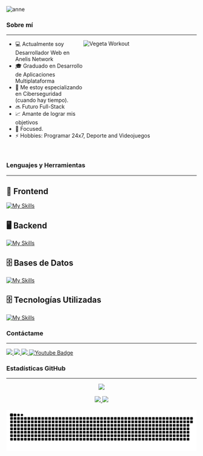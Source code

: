 ![anne](https://github.com/user-attachments/assets/985e83ee-cd7a-4ee0-9ec3-8622bfd3529c)

### Sobre mí
-------------------
<img align="right" alt="Vegeta Workout" src="https://github.com/user-attachments/assets/ca240f0a-c164-4add-984b-03305b69fd8d" width="300" height="200" />

- 💻 Actualmente soy Desarrollador Web en Anelis Network
- 🎓 Graduado en Desarrollo de Aplicaciones Multiplataforma
- 🌱 Me estoy especializando en Ciberseguridad (cuando hay tiempo).
- 🔜 Futuro Full-Stack
- 📈 Amante de lograr mis objetivos
- 🎯 Focused.
- ⚡ Hobbies: Programar 24x7, Deporte and Videojuegos
<br/>

### Lenguajes y Herramientas
-------------------
## <b>🎨 Frontend</b>
[![My Skills](https://skillicons.dev/icons?i=html,css,js,jquery,angular)](https://skillicons.dev)

## <b>🖥️ Backend</b>
[![My Skills](https://skillicons.dev/icons?i=nestjs,dotnet,py,java,spring,kotlin,php)](https://skillicons.dev)

## <b>🗄️ Bases de Datos</b>
[![My Skills](https://skillicons.dev/icons?i=mysql,postgres,mongodb,firebase)](https://skillicons.dev)

## <b>🗄️ Tecnologías Utilizadas</b>
[![My Skills](https://skillicons.dev/icons?i=visualstudio,vscode,idea,androidstudio,git,docker,postman,aws,nginx)](https://skillicons.dev)

### Contáctame
-------------------
<a target="_blank" href="https://www.linkedin.com/in/alejandro-romero-collados-73667923b/">
  <img src="https://img.shields.io/badge/-Alejandro Romero Collados-0077B5?style=for-the-badge&logo=Linkedin&logoColor=white"></img>
</a>
<a target="_blank" href="mailto:aromerocollados03@gmail.com">
  <img src="https://img.shields.io/badge/-aromerocollados03@gmail.com-D14836?style=for-the-badge&logo=Gmail&logoColor=white"></img>
</a>
<a href="https://www.instagram.com/aromero03_/">
  <img src="https://img.shields.io/badge/-aromero03_-E4405F?style=for-the-badge&logo=Instagram&logoColor=white"/>
</a>
<a href="https://leetcode.com/u/hZaQoOGL17/">
  <img src="https://img.shields.io/badge/Alejandro Romero-black?style=for-the-badge&logo=leetcode&logoColor=yellow" alt="Youtube Badge"/>
</a>

### Estadísticas GitHub
-------------------
<p align="center">
  <a href="https://github.com/alexromero-anelis/github-readme-streak-stats">
    <img src="https://github-readme-streak-stats.herokuapp.com/?user=aromerocollados#version3"/>
  </a>
</p>

<div align="center">
<a href="https://github.com/aromerocollados">
<img height="180em" src="https://github-readme-stats.vercel.app/api?username=aromerocollados&show_icons=true&theme=default&include_all_commits=true&count_private=true"/>
<img height="180em" src="https://github-readme-stats.vercel.app/api/top-langs/?username=aromerocollados&layout=compact&langs_count=7&theme=default"/></a>
</div>

<div align="center">
  <br>
  <img alt="snake eating my contributions" src="https://raw.githubusercontent.com/codediaz/codediaz/output/github-contribution-grid-snake.svg" />
  <br/>
</div>
